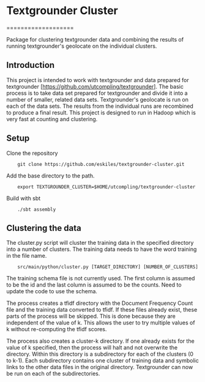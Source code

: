 # Textgrounder Cluster
===================

Package for clustering textgrounder data and combining the results of running textgrounder's geolocate on the individual clusters.

## Introduction

This project is intended to work with textgrounder and data prepared for textgrounder [https://github.com/utcompling/textgrounder].  The basic process is to take data set prepared for textgrounder and divide it into a number of smaller, related data sets.  Textgrounder's geolocate is run on each of the data sets.  The results from the individual runs are recombined to produce a final result.  This project is designed to run in Hadoop which is very fast at counting and clustering.


## Setup

Clone the repository

        git clone https://github.com/eskiles/textgrounder-cluster.git

Add the base directory to the path.

        export TEXTGROUNDER_CLUSTER=$HOME/utcompling/textgrounder-cluster

Build with sbt

        ./sbt assembly

## Clustering the data

The cluster.py script will cluster the training data in the specified directory into a number of clusters.  The training data needs to have the word training in the file name.

        src/main/python/cluster.py [TARGET_DIRECTORY] [NUMBER_OF_CLUSTERS]


The training schema file is not currently used.  The first column is assumed to be the id and the last column is assumed to be the counts.  Need to update the code to use the schema.

The process creates a tfidf directory with the Document Frequency Count file and the training data converted to tfidf.  If these files already exist, these parts of the process will be skipped.  This is done because they are independent of the value of k.  This allows the user to try multiple values of k without re-computing the tfidf scores.

The process also creates a cluster-k directory.  If one already exists for the value of k specified, then the process will halt and not overwrite the directory.  Within this directory is a subdirectory for each of the clusters (0 to k-1).  Each subdirectory contains one cluster of training data and symbolic links to the other data files in the original directory.  Textgrounder can now be run on each of the subdirectories.

